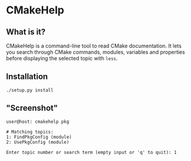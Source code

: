 # CMakeHelp

## What is it?

CMakeHelp is a command-line tool to read CMake documentation. It lets you
search through CMake commands, modules, variables and properties before
displaying the selected topic with `less`.

## Installation

    ./setup.py install

## "Screenshot"

    user@host: cmakehelp pkg

    # Matching topics:
    1: FindPkgConfig (module)
    2: UsePkgConfig (module)

    Enter topic number or search term (empty input or 'q' to quit): 1
